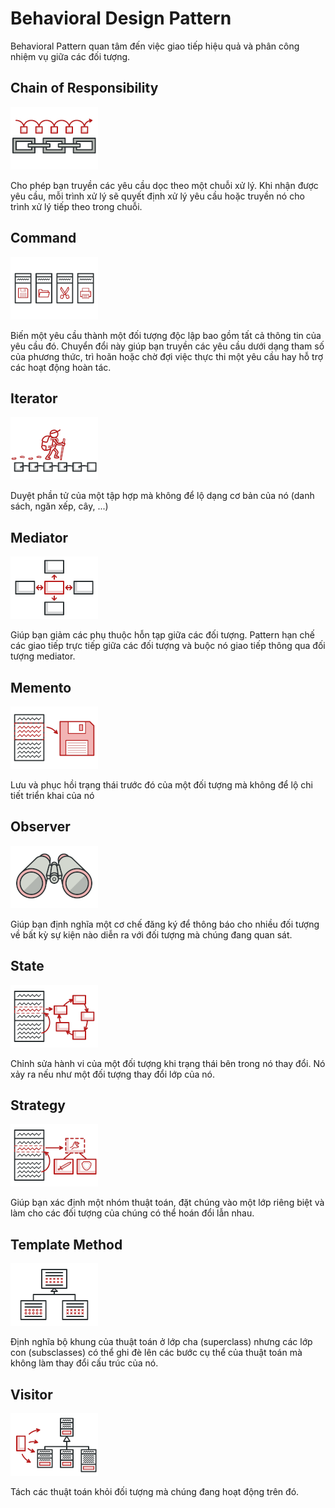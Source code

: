 # Behavioral Design Pattern

Behavioral Pattern quan tâm đến việc giao tiếp hiệu quả và phân công nhiệm vụ giữa các đối tượng.

## Chain of Responsibility

[![chain-of-responsibility](./assets/chain-of-responsibility-mini.png)](./chain-of-responsibility)

Cho phép bạn truyền các yêu cầu dọc theo một chuỗi xử lý. Khi nhận được yêu cầu, mỗi trình xử lý sẽ quyết định xử lý yêu cầu hoặc truyền nó cho trình xử lý tiếp theo trong chuỗi.

## Command

[![command](./assets/command-mini.png)](./command)

Biến một yêu cầu thành một đối tượng độc lập bao gồm tất cả thông tin của yêu cầu đó. Chuyển đổi này giúp bạn truyền các yêu cầu dưới dạng tham số của phương thức, trì hoãn hoặc chờ đợi việc thực thi một yêu cầu hay hỗ trợ các hoạt động hoàn tác. 

## Iterator

[![iterator](./assets/iterator-mini.png)](./iterator)

Duyệt phần tử của một tập hợp mà không để lộ dạng cơ bản của nó (danh sách, ngăn xếp, cây, ...)

## Mediator

[![mediator](./assets/mediator-mini.png)](./mediator)

Giúp bạn giảm các phụ thuộc hỗn tạp giữa các đối tượng. Pattern hạn chế các giao tiếp trực tiếp giữa các đối tượng và buộc nó giao tiếp thông qua đối tượng mediator.

## Memento

[![memento](./assets/memento-mini.png)](./memento)

Lưu và phục hồi trạng thái trước đó của một đối tượng mà không để lộ chi tiết triển khai của nó

## Observer

[![observer](./assets/observer-mini.png)](./observer)

Giúp bạn định nghĩa một cơ chế đăng ký để thông báo cho nhiều đối tượng về bất kỳ sự kiện nào diễn ra với đối tượng mà chúng đang quan sát.

## State

[![state](./assets/state-mini.png)](./state)

Chỉnh sửa hành vi của một đối tượng khi trạng thái bên trong nó thay đổi. Nó xảy ra nếu như một đối tượng thay đổi lớp của nó.

## Strategy

[![strategy](./assets/strategy-mini.png)](./strategy)

Giúp bạn xác định một nhóm thuật toán, đặt chúng vào một lớp riêng biệt và làm cho các đối tượng của chúng có thể hoán đổi lẫn nhau.

## Template Method

[![template-method](./assets/template-method-mini.png)](./template-method)

Định nghĩa bộ khung của thuật toán ở lớp cha (superclass) nhưng các lớp con (subsclasses) có thể ghi đè lên các bước cụ thể của thuật toán mà không làm thay đổi cấu trúc của nó.

## Visitor

[![visitor](./assets/visitor-mini.png)](./visitor)

Tách các thuật toán khỏi đối tượng mà chúng đang hoạt động trên đó.
